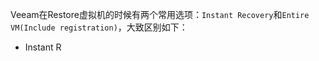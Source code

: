 Veeam在Restore虚拟机的时候有两个常用选项：`Instant Recovery`和`Entire VM(Include registration)`，大致区别如下：

- Instant R
